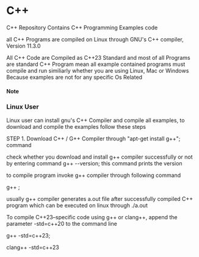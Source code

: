 <h1>C++</h1>
<p>C++ Repository Contains C++ Programming Examples code</p>
<p>all C++ Programs are compiled on Linux through GNU's C++ compiler, Version 11.3.0 </p>
<p>All C++ Code are Compiled as C++23 Standard and most of all Programs are standard C++ Program mean all example contained programs must compile and run similiarly whether you are using Linux, Mac or Windows Because examples are not for any specific Os Related</p>
<h4>Note</h4>
<h3>Linux User </h3>
<p>Linux user can install gnu's C++ Compiler and compile all examples, to download and compile the examples follow these steps</p>
<p>STEP 1. Download C++ / G++ Compiler through "apt-get install g++"; command </p>
<p>check whether you download and install g++ compiler successfully or not by entering command g++ --version; this command prints the version </p>
<p> to compile program invoke g++ compiler through following command </p>
<p>g++ <filename.cpp>; </p>
<p>usually g++ compiler generates a.out file after successfully compiled C++ program which can be executed on linux through ./a.out </p>

<p>To compile C++23–specific code using g++ or clang++, append the parameter -std=c++20 to the command line </p>
<p>g++  <filename.cpp> -std=c++23; </p>
<p>clang++ <filename.cpp> -std=c++23</p>